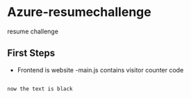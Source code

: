 # Azure-resumechallenge
resume challenge 

## First Steps
- Frontend is website
-main.js contains visitor counter code 

````js  

now the text is black
